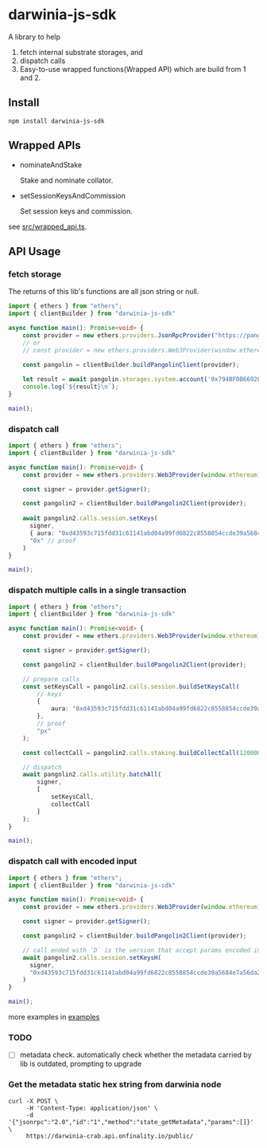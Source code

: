 # darwinia-js-sdk

A library to help 
1. fetch internal substrate storages, and
2. dispatch calls
3. Easy-to-use wrapped functions(Wrapped API) which are build from 1 and 2. 

## Install
```shell
npm install darwinia-js-sdk
```

## Wrapped APIs

* nominateAndStake

  Stake and nominate collator.

* setSessionKeysAndCommission

  Set session keys and commission. 

see [src/wrapped_api.ts](src/wrapped_api.ts).

## API Usage

### fetch storage

The returns of this lib's functions are all json string or null.


```typescript
import { ethers } from "ethers";
import { clientBuilder } from "darwinia-js-sdk"

async function main(): Promise<void> {
    const provider = new ethers.providers.JsonRpcProvider("https://pangolin-rpc.darwinia.network");
    // or
    // const provider = new ethers.providers.Web3Provider(window.ethereum);

    const pangolin = clientBuilder.buildPangolinClient(provider);
  
    let result = await pangolin.storages.system.account('0x794BF0B66926D84CB735283D849f454A2A8d9a44');
    console.log(`${result}\n`);
}

main();
```
### dispatch call

```typescript
import { ethers } from "ethers";
import { clientBuilder } from "darwinia-js-sdk"

async function main(): Promise<void> {
    const provider = new ethers.providers.Web3Provider(window.ethereum);

    const signer = provider.getSigner();

    const pangolin2 = clientBuilder.buildPangolin2Client(provider);
  
    await pangolin2.calls.session.setKeys(
      signer,
      { aura: "0xd43593c715fdd31c61141abd04a99fd6822c8558854ccde39a5684e7a56da27d" }, // keys
      "0x" // proof
    )
}

main();

```

### dispatch multiple calls in a single transaction

```typescript
import { ethers } from "ethers";
import { clientBuilder } from "darwinia-js-sdk"

async function main(): Promise<void> {
    const provider = new ethers.providers.Web3Provider(window.ethereum);

    const signer = provider.getSigner();

    const pangolin2 = clientBuilder.buildPangolin2Client(provider);

    // prepare calls
    const setKeysCall = pangolin2.calls.session.buildSetKeysCall(
        // keys
        { 
            aura: "0xd43593c715fdd31c61141abd04a99fd6822c8558854ccde39a5684e7a56da27d"
        }, 
        // proof
        "px"
    );

    const collectCall = pangolin2.calls.staking.buildCollectCall(120000000);

    // dispatch
    await pangolin2.calls.utility.batchAll(
        signer, 
        [
            setKeysCall,
            collectCall
        ]
    );
}

main();

```
### dispatch call with encoded input

```typescript
import { ethers } from "ethers";
import { clientBuilder } from "darwinia-js-sdk"

async function main(): Promise<void> {
    const provider = new ethers.providers.Web3Provider(window.ethereum);

    const signer = provider.getSigner();

    const pangolin2 = clientBuilder.buildPangolin2Client(provider);

    // call ended with `D` is the version that accept params encoded in scale codec  
    await pangolin2.calls.session.setKeysH(
      signer,
      "0xd43593c715fdd31c61141abd04a99fd6822c8558854ccde39a5684e7a56da27d00", // encoded (keys, proof)
    )
}

main();

```

more examples in [examples](./examples)

### TODO

- [ ] metadata check. automatically check whether the metadata carried by lib is outdated, prompting to upgrade

### Get the metadata static hex string from darwinia node
```shell
curl -X POST \
     -H 'Content-Type: application/json' \
     -d '{"jsonrpc":"2.0","id":"1","method":"state_getMetadata","params":[]}' \
     https://darwinia-crab.api.onfinality.io/public/
```


